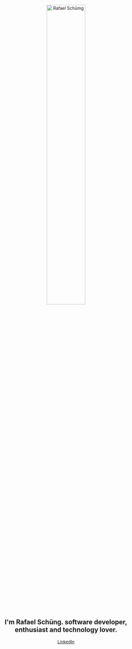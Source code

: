 <div style='text-align:center;'>
   <br/>
   <img alt='Rafael Schümg' src='https://res.cloudinary.com/djjkfuxvk/image/upload/v1595530334/personal_logo_zhxtpt.svg' width='50%' style='align:center;'/>

   <br/>
   <br/>

   <h2>I'm <strong>Rafael Schüng.</strong> software developer, enthusiast and technology lover.</h2>
   <div>
      <a href="www.linkedin.com/in/rafael-schueng">LinkedIn</a>
   </div>
</div>
